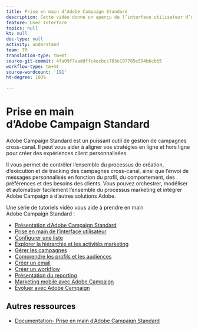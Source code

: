 ```yaml
---
title: Prise en main d’Adobe Campaign Standard
description: Cette vidéo donne un aperçu de l’interface utilisateur d’Adobe Campaign Standard ainsi que des fonctionnalités clés et des fonctions de base.
feature: User Interface
topics: null
kt: null
doc-type: null
activity: understand
team: TM
translation-type: tm+mt
source-git-commit: 4fa09f7aaddffc4ecbcc703e197785e594b6cb65
workflow-type: tm+mt
source-wordcount: '191'
ht-degree: 100%

---
```



# Prise en main d’Adobe Campaign Standard

Adobe Campaign Standard est un puissant outil de gestion de campagnes cross-canal. Il peut vous aider à aligner vos stratégies en ligne et hors ligne pour créer des expériences client personnalisées.

Il vous permet de contrôler l’ensemble du processus de création, d’exécution et de tracking des campagnes cross-canal, ainsi que l’envoi de messages personnalisés en fonction du profil, du comportement, des préférences et des besoins des clients. Vous pouvez orchestrer, modéliser et automatiser facilement l’ensemble du processus marketing et intégrer Adobe Campaign à d’autres solutions Adobe.

Une série de tutoriels vidéo vous aide à prendre en main Adobe Campaign Standard :

* [Présentation d’Adobe Campaign Standard](/help/getting-started/adobe-campaign-standard-introduction.md)
* [Prise en main de l’interface utilisateur](/help/getting-started/getting-started-with-the-ui.md)
* [Configurer une liste](/help/getting-started/configure-a-list.md)
* [Explorer la hiérarchie et les activités marketing](/help/getting-started/explore-hierarchy-and-marketing-activities.md)
* [Gérer les campagnes](/help/getting-started/managing-campaigns.md)
* [Comprendre les profils et les audiences](/help/getting-started/understanding-profiles-and-audiences.md)
* [Créer un email](https://docs.adobe.com/content/help/fr-FR/campaign-standard-learn/tutorials/communication-channels/email/create-email-from-homepage.html)
* [Créer un workflow](/help/managing-processes-and-data/create-workflow.md)
* [Présentation du reporting](/help/getting-started/reporting-with-adobe-campaign-introduction.md)
* [Marketing mobile avec Adobe Campaign](/help/getting-started/mobile-marketing-with-adobe-campaign.md)
* [Évoluer avec Adobe Campaign](/help/getting-started/growing-with-adobe-campaign.md)

## Autres ressources

* [Documentation- Prise en main d’Adobe Campaign Standard](https://docs.adobe.com/content/help/fr-FR/campaign-standard/using/getting-started/about-campaign-standard.html)
